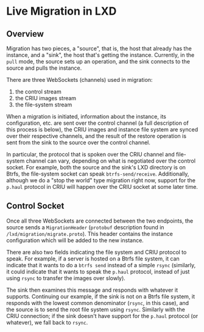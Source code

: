 # Live Migration in LXD

## Overview
Migration has two pieces, a "source", that is, the host that already has the
instance, and a "sink", the host that's getting the instance. Currently,
in the `pull` mode, the source sets up an operation, and the sink connects
to the source and pulls the instance.

There are three WebSockets (channels) used in migration:

  1. the control stream
  2. the CRIU images stream
  3. the file-system stream

When a migration is initiated, information about the instance, its
configuration, etc. are sent over the control channel (a full
description of this process is below), the CRIU images and instance
file system are synced over their respective channels, and the result of
the restore operation is sent from the sink to the source over the
control channel.

In particular, the protocol that is spoken over the CRIU channel and file-system
channel can vary, depending on what is negotiated over the control socket. For
example, both the source and the sink's LXD directory is on Btrfs, the
file-system socket can speak `btrfs-send/receive`. Additionally, although we do a
"stop the world" type migration right now, support for the `p.haul` protocol in CRIU
will happen over the CRIU socket at some later time.

## Control Socket
Once all three WebSockets are connected between the two endpoints, the
source sends a `MigrationHeader` (`protobuf` description found in
`/lxd/migration/migrate.proto`). This header contains the instance
configuration which will be added to the new instance.

There are also two fields indicating the file system and CRIU protocol to speak.
For example, if a server is hosted on a Btrfs file system, it can indicate that it
wants to do a `btrfs send` instead of a simple `rsync` (similarly, it could
indicate that it wants to speak the `p.haul` protocol, instead of just using `rsync`
to transfer the images over slowly).

The sink then examines this message and responds with whatever it
supports. Continuing our example, if the sink is not on a Btrfs
file system, it responds with the lowest common denominator (`rsync`, in
this case), and the source is to send the root file system using `rsync`.
Similarly with the CRIU connection; if the sink doesn't have support for
the `p.haul` protocol (or whatever), we fall back to `rsync`.
